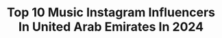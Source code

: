 ---
title: Top 10 Music Instagram Influencers In United Arab Emirates In 2024
description: >-
  Find top music Instagram influencers in United Arab Emirates in 2024. Most popular hashtags: #dubai #mydubai #melodichouse.
platform: Instagram
hits: 136
text_top: Identify the best Instagram accounts on inBeat.
text_bottom: inBeat has 136 Instagram influencers like this in United Arab Emirates for you to pitch.
profiles:
  - username: "benyaminjahromi"
    fullname: >-
      Benyamin Ahmad khajehJahromi
    bio: >-
      Fitness - Music Founder @morabiman 📍Dubai
    location: "United Arab Emirates"
    followers: 409274
    engagement: 481
    commentsToLikes: 0.013126
    id: ck5znbrs3o5qq0i14nfe9427s
    verified: false
    hashtags: "#fitness, #benyaminjahromi, #fitnessmotivation, #gymmotivation"
  - username: "sam_farsio"
    fullname: >-
      Sam Farsio
    bio: >-
      ▪️Resident DJ @sohogardendxb ▪️Co-Founder and Music director @audioculture_dxb ▪️Stil Vor Talent | Frau Blau bookings: tomasstrabagency@gmail.com
    location: "United Arab Emirates"
    followers: 18584
    engagement: 490
    commentsToLikes: 0.109088
    id: ck55mwfdu4z3m0i11evbkcseb
    verified: false
    hashtags: "#destinationsoho, #samfarsio, #audioculture, #dubaimusic"
  - username: "anastasia_terzi1"
    fullname: >-
      Anastasia Terzi💎
    bio: >-
      👑 MISS GREECE 2021 🇬🇷👸🏼• 🎓 MSc ΙΑΤΡΙΚΗ ΑΘΗΝΩΝ👩🏼‍⚕️🔬Dr of Physiology🎓•Singer @heaven_music_official • traveler 🐅✈️🌎 🗺 🕌📍 DUBAI🇦🇪 My New Song 🥊”ARENA” :
    location: "United Arab Emirates"
    followers: 236738
    engagement: 279
    commentsToLikes: 0.005542
    id: ck0tzttd3rm220i19fdphg4w0
    verified: false
    hashtags: "#anastasiaterzi, #dubai, #tenten, #showtime"
  - username: "tinayamout"
    fullname: >-
      TINA YAMOUT   |   تينا يموت
    bio: >-
      Singer • Songwriter • Composer • Actress Independent • Arabic Pop Music • Star Academy 4 OUT NOW Kan Asdi (Anniversary Edition) ⬇️
    location: "United Arab Emirates"
    followers: 40370
    engagement: 279
    commentsToLikes: 0.063725
    id: ck14gw6b77c0d0i19f9jd66di
    verified: false
    hashtags: "#matloub, #musicvideo"
  - username: "madhumitharam"
    fullname: >-
      Madhumitha
    bio: >-
      Chai. Music. Food. The Little Things. Madras/Dubai #saladsingaari #madhueatsbetter #andsowepartay #howtofancifypazhedhu101 #ennchai
    location: "United Arab Emirates"
    followers: 49569
    engagement: 229
    commentsToLikes: 0.021441
    id: ckap4sn878ovo0i786n3o6i45
    verified: false
    hashtags: "#salad, #eattherainbow, #saladsingaari, #justaadhvikthings"
  - username: "anrey_"
    fullname: >-
      ANREY
    bio: >-
      Creating encounters where music is the protagonist to connect to a harmonic mix 💫 📍Dubai based - German raised 🏠 @playapachadubai @thepenthousedubai
    location: "United Arab Emirates"
    followers: 11334
    engagement: 223
    commentsToLikes: 0.090002
    id: ck5hg451e0trj0i11k7h6p7ut
    verified: false
    hashtags: "#housemusic, #newmusic, #afrohouse, #afrohousedj"
  - username: "nasheet"
    fullname: >-
      Ahmed ALNasheet أحمد النشيط
    bio: >-
      Bahraini 🇧🇭 content creator based in Dubai 🇦🇪 Video games ( @dvlzgame ), Tech, TV shows, Movies, Food, Music & Travel ✈️ صانع محتوى هدفه اسعادكم 😁
    location: "United Arab Emirates"
    followers: 2042554
    engagement: 220
    commentsToLikes: 0.012040
    id: ck0vwbmz5syxi0i190g20osqe
    verified: true
    hashtags: "#ad, #honormea, #ootd, #guessthecelebrity"
  - username: "alesyakudina"
    fullname: >-
      Alesya Kudzina
    bio: >-
      🎓Bachelor’s Degree at Piano 🥇Pianist @babel_dubai 🎧AfroHouse DJ @alesyadj ➡️Piano Lessons for ALL My Music, Bio and etc.👇🏻
    location: "United Arab Emirates"
    followers: 23686
    engagement: 195
    commentsToLikes: 0.058794
    id: ck5hoyi71qgh10i11fe3waygd
    verified: false
    hashtags: "#houseofpianosuae, #pianistdubai, #pianistuae, #pianistsofinstagram"
  - username: "veraciocca"
    fullname: >-
      Vera Ciocca
    bio: >-
      i make music ✍🏼🎵🎤 • nyu ’21 💌: contact@veraciocca.com ✨TikTok: veraciocca 📍UAE my latest song here 👇🏼
    location: "United Arab Emirates"
    followers: 51530
    engagement: 177
    commentsToLikes: 0.066111
    id: ck6tzzm0tcs6z0j712uuc2mwd
    verified: false
    hashtags: "#ramadan2023, #weddinga, #24, #caraoke"
  - username: "s.o.n.y.a.official"
    fullname: >-
      DJ SONYA
    bio: >-
      Official Account "DJ SONYA DXB" DJ | Musician
    location: "United Arab Emirates"
    followers: 23288
    engagement: 163
    commentsToLikes: 0.034779
    id: ck0vv6tbrnstj0i1936fx52xq
    verified: false
    hashtags: "#sonya, #airmaxpulse, #betclicstudios, #teamnike"
---